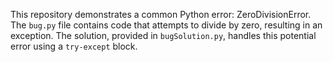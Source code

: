 This repository demonstrates a common Python error: ZeroDivisionError.  The `bug.py` file contains code that attempts to divide by zero, resulting in an exception.  The solution, provided in `bugSolution.py`, handles this potential error using a `try-except` block.